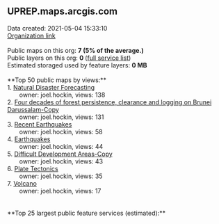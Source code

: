 <h2>UPREP.maps.arcgis.com</h2> Data created: 2021-05-04 15:33:10 <br /><a target='new' href='https://UPREP.maps.arcgis.com'>Organization link</a><br /><br />Public maps on this org: <b>7 (5% of the average.)</b><br />Public layers on this org: <b>0 </b>(<a target='new' href='https://services.arcgis.com/roeM06zpJOqju5wj/ArcGIS/rest/services'>full service list</a>)<br />Estimated storaged used by feature layers: <b>0 MB</b><br /><br />**Top 50 public maps by views:**<br />  1. <a target='new' href='https://www.arcgis.com/home/item.html?id=a90c5674e0d94af79c4a78f4b529e5a3'>Natural Disaster Forecasting</a> <br />  &nbsp;&nbsp;&nbsp;&nbsp; &nbsp;&nbsp;owner: joel.hockin, views: 138<br />  2. <a target='new' href='https://www.arcgis.com/home/item.html?id=d91f10da250e41989a8428acb4aa3920'>Four decades of forest persistence, clearance and logging on Brunei Darussalam-Copy</a> <br />  &nbsp;&nbsp;&nbsp;&nbsp; &nbsp;&nbsp;owner: joel.hockin, views: 131<br />  3. <a target='new' href='https://www.arcgis.com/home/item.html?id=aafc5e220ae2490dadf1f47250131016'>Recent Earthquakes</a> <br />  &nbsp;&nbsp;&nbsp;&nbsp; &nbsp;&nbsp;owner: joel.hockin, views: 58<br />  4. <a target='new' href='https://www.arcgis.com/home/item.html?id=02622d3246e54a9d96b4b0d7acaeb452'>Earthquakes</a> <br />  &nbsp;&nbsp;&nbsp;&nbsp; &nbsp;&nbsp;owner: joel.hockin, views: 44<br />  5. <a target='new' href='https://www.arcgis.com/home/item.html?id=2b1c72a692684091a2af5c87e4cb2e75'>Difficult Development Areas-Copy</a> <br />  &nbsp;&nbsp;&nbsp;&nbsp; &nbsp;&nbsp;owner: joel.hockin, views: 43<br />  6. <a target='new' href='https://www.arcgis.com/home/item.html?id=bf4fbd692dd047ae92c7efc546bb05d6'>Plate Tectonics</a> <br />  &nbsp;&nbsp;&nbsp;&nbsp; &nbsp;&nbsp;owner: joel.hockin, views: 35<br />  7. <a target='new' href='https://www.arcgis.com/home/item.html?id=ff255a1f5ad14b94b94ccabb60726165'>Volcano</a> <br />  &nbsp;&nbsp;&nbsp;&nbsp; &nbsp;&nbsp;owner: joel.hockin, views: 17<br /><br /><br />**Top 25 largest public feature services (estimated):**<br />